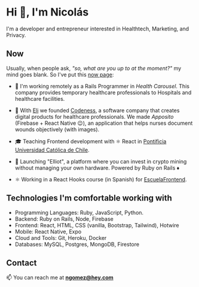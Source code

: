 # Hi 👋, I'm Nicolás

I'm a developer and entrepreneur interested in Healthtech, Marketing, and Privacy.

## Now

Usually, when people ask, _"so, what are you up to at the moment?"_ my mind goes blank. So I've put this [now page](https://nownownow.com/about):

- 💼 I'm working remotely as a Rails Programmer in _Health Carousel_. This company provides temporary healthcare professionals to Hospitals and healthcare facilities.

- 🦕 With [Eli](https://github.com/EliAndrea) we founded [Codeness](https://github.com/codeness-io), a software company that creates digital products for healthcare professionals. We made _Apposito_ (Firebase + React Native 😉), an application that helps nurses document wounds objectively (with images).

- 🎓 Teaching Frontend development with ⚛️ React in [Pontificia Universidad Católica de Chile](https://www.uc.cl/).

- 🤖 Launching "Elliot", a platform where you can invest in crypto mining without managing your own hardware. Powered by Ruby on Rails ♦️

- ⚛️ Working in a React Hooks course (in Spanish) for [EscuelaFrontend](https://escuelafrontend.com/).

## Technologies I'm comfortable working with

- Programming Languages: Ruby, JavaScript, Python.
- Backend: Ruby on Rails, Node, Firebase
- Frontend: React, HTML, CSS (vanilla, Bootstrap, Tailwind), Hotwire
- Mobile: React Native, Expo
- Cloud and Tools: Git, Heroku, Docker
- Databases: MySQL, Postgres, MongoDB, Firestore

## Contact

📫 You can reach me at **ngomez@hey.com**
